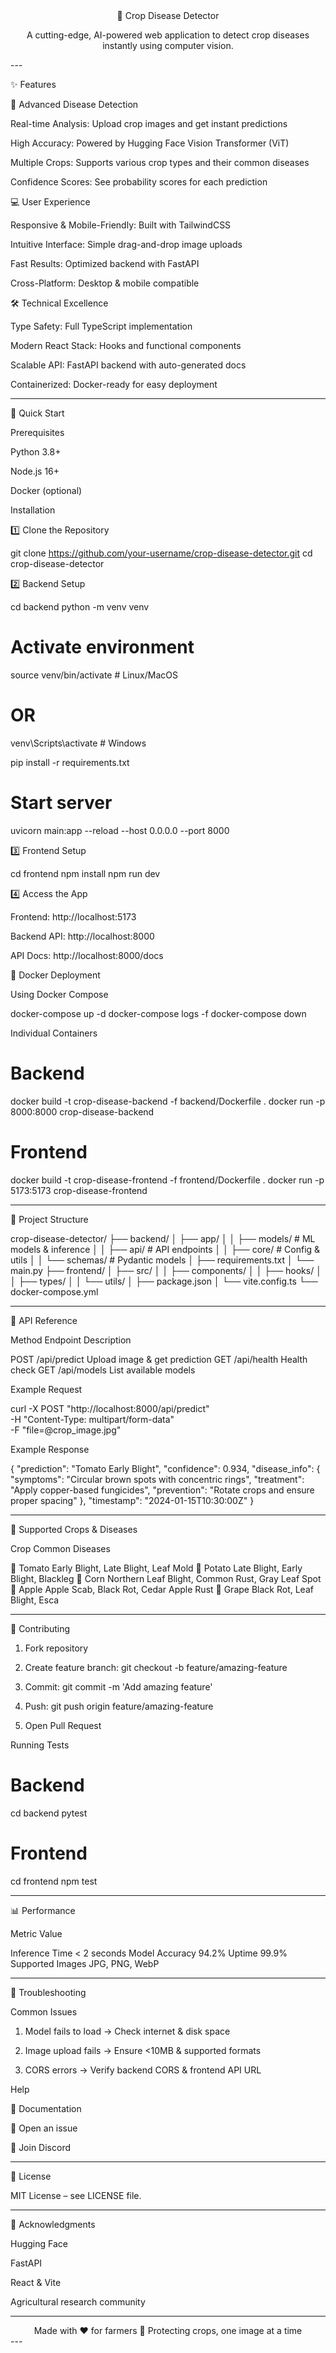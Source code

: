 

<div align="center">🌱 Crop Disease Detector







A cutting-edge, AI-powered web application to detect crop diseases instantly using computer vision.

</div>
---

✨ Features

🔬 Advanced Disease Detection

Real-time Analysis: Upload crop images and get instant predictions

High Accuracy: Powered by Hugging Face Vision Transformer (ViT)

Multiple Crops: Supports various crop types and their common diseases

Confidence Scores: See probability scores for each prediction


💻 User Experience

Responsive & Mobile-Friendly: Built with TailwindCSS

Intuitive Interface: Simple drag-and-drop image uploads

Fast Results: Optimized backend with FastAPI

Cross-Platform: Desktop & mobile compatible


🛠 Technical Excellence

Type Safety: Full TypeScript implementation

Modern React Stack: Hooks and functional components

Scalable API: FastAPI backend with auto-generated docs

Containerized: Docker-ready for easy deployment



---

🚀 Quick Start

Prerequisites

Python 3.8+

Node.js 16+

Docker (optional)


Installation

1️⃣ Clone the Repository

git clone https://github.com/your-username/crop-disease-detector.git
cd crop-disease-detector

2️⃣ Backend Setup

cd backend
python -m venv venv

# Activate environment
source venv/bin/activate  # Linux/MacOS
# OR
venv\Scripts\activate     # Windows

pip install -r requirements.txt

# Start server
uvicorn main:app --reload --host 0.0.0.0 --port 8000

3️⃣ Frontend Setup

cd frontend
npm install
npm run dev

4️⃣ Access the App

Frontend: http://localhost:5173

Backend API: http://localhost:8000

API Docs: http://localhost:8000/docs


🐳 Docker Deployment

Using Docker Compose

docker-compose up -d
docker-compose logs -f
docker-compose down

Individual Containers

# Backend
docker build -t crop-disease-backend -f backend/Dockerfile .
docker run -p 8000:8000 crop-disease-backend

# Frontend
docker build -t crop-disease-frontend -f frontend/Dockerfile .
docker run -p 5173:5173 crop-disease-frontend


---

📁 Project Structure

crop-disease-detector/
├── backend/
│   ├── app/
│   │   ├── models/    # ML models & inference
│   │   ├── api/       # API endpoints
│   │   ├── core/      # Config & utils
│   │   └── schemas/   # Pydantic models
│   ├── requirements.txt
│   └── main.py
├── frontend/
│   ├── src/
│   │   ├── components/
│   │   ├── hooks/
│   │   ├── types/
│   │   └── utils/
│   ├── package.json
│   └── vite.config.ts
└── docker-compose.yml


---

🔧 API Reference

Method	Endpoint	Description

POST	/api/predict	Upload image & get prediction
GET	/api/health	Health check
GET	/api/models	List available models


Example Request

curl -X POST "http://localhost:8000/api/predict" \
  -H "Content-Type: multipart/form-data" \
  -F "file=@crop_image.jpg"

Example Response

{
  "prediction": "Tomato Early Blight",
  "confidence": 0.934,
  "disease_info": {
    "symptoms": "Circular brown spots with concentric rings",
    "treatment": "Apply copper-based fungicides",
    "prevention": "Rotate crops and ensure proper spacing"
  },
  "timestamp": "2024-01-15T10:30:00Z"
}


---

🌿 Supported Crops & Diseases

Crop	Common Diseases

🍅 Tomato	Early Blight, Late Blight, Leaf Mold
🥔 Potato	Late Blight, Early Blight, Blackleg
🌽 Corn	Northern Leaf Blight, Common Rust, Gray Leaf Spot
🍎 Apple	Apple Scab, Black Rot, Cedar Apple Rust
🍇 Grape	Black Rot, Leaf Blight, Esca



---

🤝 Contributing

1. Fork repository


2. Create feature branch: git checkout -b feature/amazing-feature


3. Commit: git commit -m 'Add amazing feature'


4. Push: git push origin feature/amazing-feature


5. Open Pull Request



Running Tests

# Backend
cd backend
pytest

# Frontend
cd frontend
npm test


---

📊 Performance

Metric	Value

Inference Time	< 2 seconds
Model Accuracy	94.2%
Uptime	99.9%
Supported Images	JPG, PNG, WebP



---

🚨 Troubleshooting

Common Issues

1. Model fails to load → Check internet & disk space


2. Image upload fails → Ensure <10MB & supported formats


3. CORS errors → Verify backend CORS & frontend API URL



Help

📖 Documentation

🐛 Open an issue

💬 Join Discord



---

📄 License

MIT License – see LICENSE file.


---

🙏 Acknowledgments

Hugging Face

FastAPI

React & Vite

Agricultural research community



---

<div align="center">Made with ❤️ for farmers 🌾
Protecting crops, one image at a time

</div>
---
